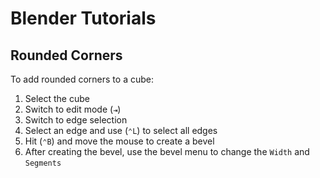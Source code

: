 # Blender Tutorials

## Rounded Corners

To add rounded corners to a cube:

1. Select the cube
2. Switch to edit mode (`⇥`)
3. Switch to edge selection
4. Select an edge and use (`⌃L`) to select all edges
5. Hit (`⌃B`) and move the mouse to create a bevel
6. After creating the bevel, use the bevel menu to change the `Width` and `Segments`
